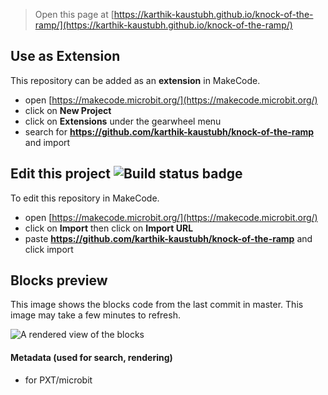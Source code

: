 
> Open this page at [https://karthik-kaustubh.github.io/knock-of-the-ramp/](https://karthik-kaustubh.github.io/knock-of-the-ramp/)

## Use as Extension

This repository can be added as an **extension** in MakeCode.

* open [https://makecode.microbit.org/](https://makecode.microbit.org/)
* click on **New Project**
* click on **Extensions** under the gearwheel menu
* search for **https://github.com/karthik-kaustubh/knock-of-the-ramp** and import

## Edit this project ![Build status badge](https://github.com/karthik-kaustubh/knock-of-the-ramp/workflows/MakeCode/badge.svg)

To edit this repository in MakeCode.

* open [https://makecode.microbit.org/](https://makecode.microbit.org/)
* click on **Import** then click on **Import URL**
* paste **https://github.com/karthik-kaustubh/knock-of-the-ramp** and click import

## Blocks preview

This image shows the blocks code from the last commit in master.
This image may take a few minutes to refresh.

![A rendered view of the blocks](https://github.com/karthik-kaustubh/knock-of-the-ramp/raw/master/.github/makecode/blocks.png)

#### Metadata (used for search, rendering)

* for PXT/microbit
<script src="https://makecode.com/gh-pages-embed.js"></script><script>makeCodeRender("{{ site.makecode.home_url }}", "{{ site.github.owner_name }}/{{ site.github.repository_name }}");</script>
